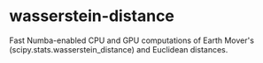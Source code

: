 # wasserstein-distance
Fast Numba-enabled CPU and GPU computations of Earth Mover's (scipy.stats.wasserstein_distance) and Euclidean distances.

